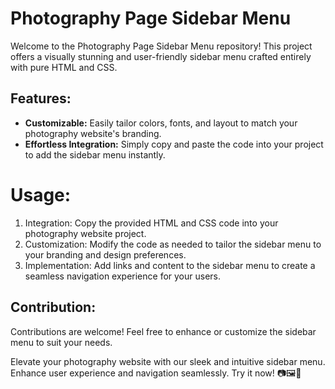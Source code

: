 # Photography Page Sidebar Menu

Welcome to the Photography Page Sidebar Menu repository! This project offers a visually stunning and user-friendly sidebar menu crafted entirely with pure HTML and CSS.

## Features:

- **Customizable:** Easily tailor colors, fonts, and layout to match your photography website's branding.
- **Effortless Integration:** Simply copy and paste the code into your project to add the sidebar menu instantly.

# Usage:
1. Integration: Copy the provided HTML and CSS code into your photography website project.
2. Customization: Modify the code as needed to tailor the sidebar menu to your branding and design preferences.
3. Implementation: Add links and content to the sidebar menu to create a seamless navigation experience for your users.

## Contribution:

Contributions are welcome! Feel free to enhance or customize the sidebar menu to suit your needs.

Elevate your photography website with our sleek and intuitive sidebar menu. Enhance user experience and navigation seamlessly. Try it now! 📷🖼️🎨